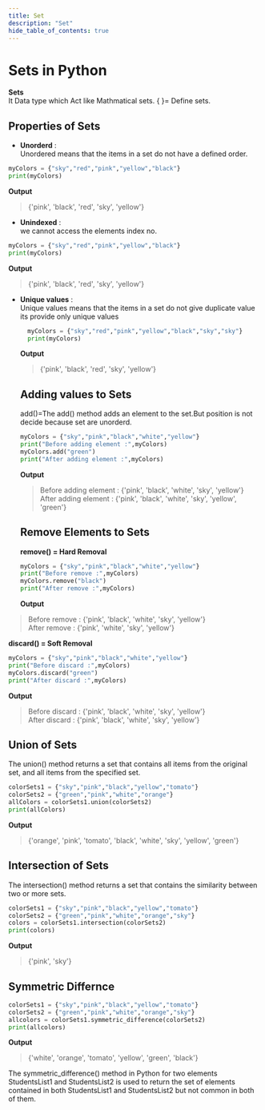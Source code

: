 ```yaml
---
title: Set
description: "Set"
hide_table_of_contents: true
---
```


# Sets in Python

**Sets** <br/>
It Data type which Act like Mathmatical sets. { }= Define sets.

## Properties of Sets

- **Unorderd** : <br/>
  Unordered means that the items in a set do not have a defined order.

```python showLineNumbers = "true" title="unorderd.py"
myColors = {"sky","red","pink","yellow","black"}
print(myColors)
```

**Output**

> {'pink', 'black', 'red', 'sky', 'yellow'}

- **Unindexed** : <br/>
  we cannot access the elements index no.

```python showLineNumbers = "true" title="unindexed.py"
myColors = {"sky","red","pink","yellow","black"}
print(myColors)
```

**Output**

> {'pink', 'black', 'red', 'sky', 'yellow'}

- **Unique values** : <br/>
  Unique values means that the items in a set do not give duplicate value its provide only unique values

  ```python showLineNumbers = "true" title="unique values.py"
    myColors = {"sky","red","pink","yellow","black","sky","sky"}
    print(myColors)
  ```

  **Output**

  > {'pink', 'black', 'red', 'sky', 'yellow'}

  ## Adding values to Sets

  add()=The add() method adds an element to the set.But position is not decide because set are unorderd.

  ```python showLineNumbers = "true" title="add.py"
  myColors = {"sky","pink","black","white","yellow"}
  print("Before adding element :",myColors)
  myColors.add("green")
  print("After adding element :",myColors)
  ```

  **Output**

  > Before adding element : {'pink', 'black', 'white', 'sky', 'yellow'} <br/>
  > After adding element : {'pink', 'black', 'white', 'sky', 'yellow', 'green'}

  ## Remove Elements to Sets

  **remove() = Hard Removal**

  ```python showLineNumbers = "true" title="remove.py"
  myColors = {"sky","pink","black","white","yellow"}
  print("Before remove :",myColors)
  myColors.remove("black")
  print("After remove :",myColors)
  ```

  **Output**

> Before remove : {'pink', 'black', 'white', 'sky', 'yellow'} <br/>
> After remove : {'pink', 'white', 'sky', 'yellow'}

**discard() = Soft Removal**

```python showLineNumbers = "true" title="discard.py"
myColors = {"sky","pink","black","white","yellow"}
print("Before discard :",myColors)
myColors.discard("green")
print("After discard :",myColors)
```

**Output**

> Before discard : {'pink', 'black', 'white', 'sky', 'yellow'} <br/>
> After discard : {'pink', 'black', 'white', 'sky', 'yellow'}

## Union of Sets

The union() method returns a set that contains all items from the original set, and all items from the specified set.

```python showLineNumbers="true" title="union.py"
colorSets1 = {"sky","pink","black","yellow","tomato"}
colorSets2 = {"green","pink","white","orange"}
allColors = colorSets1.union(colorSets2)
print(allColors)
```

**Output**

> {'orange', 'pink', 'tomato', 'black', 'white', 'sky', 'yellow', 'green'}

## Intersection of Sets

The intersection() method returns a set that contains the similarity between two or more sets.

```python showLineNumbers="true" title="intersection.py"
colorSets1 = {"sky","pink","black","yellow","tomato"}
colorSets2 = {"green","pink","white","orange","sky"}
colors = colorSets1.intersection(colorSets2)
print(colors)
```

**Output**

> {'pink', 'sky'}

## Symmetric Differnce

```python showLineNumbers="true" title="symmetric_difference.py"
colorSets1 = {"sky","pink","black","yellow","tomato"}
colorSets2 = {"green","pink","white","orange","sky"}
allcolors = colorSets1.symmetric_difference(colorSets2)
print(allcolors)
```

**Output**

> {'white', 'orange', 'tomato', 'yellow', 'green', 'black'}

The symmetric_difference() method in Python for two elements StudentsList1 and StudentsList2 is used to return the set of elements contained in both StudentsList1 and StudentsList2 but not common in both of them.
